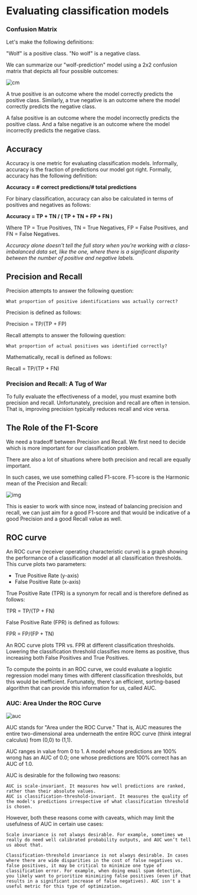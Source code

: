 
# Evaluating classification models

### Confusion Matrix

Let's make the following definitions:

"Wolf" is a positive class.
"No wolf" is a negative class.

We can summarize our "wolf-prediction" model using a 2x2 confusion matrix that depicts all four possible outcomes:

![cm](https://eastceylon.com/images/2021/07/24/Screenshot-2021-07-24-at-21-54-11-Classification-True-vs-False-and-Positive-vs-Negative.png)

A true positive is an outcome where the model correctly predicts the positive class. Similarly, a true negative is an outcome where the model correctly predicts the negative class.

A false positive is an outcome where the model incorrectly predicts the positive class. And a false negative is an outcome where the model incorrectly predicts the negative class.

## Accuracy

Accuracy is one metric for evaluating classification models. Informally, accuracy is the fraction of predictions our model got right. Formally, accuracy has the following definition:

**Accuracy = # correct predictions/# total predictions**

For binary classification, accuracy can also be calculated in terms of positives and negatives as follows:

**Accuracy = TP + TN / ( TP + TN + FP + FN )**

Where TP = True Positives, TN = True Negatives, FP = False Positives, and FN = False Negatives.

*Accuracy alone doesn't tell the full story when you're working with a class-imbalanced data set, like the one, where there is a significant disparity between the number of positive and negative labels.*


## Precision and Recall

Precision attempts to answer the following question:

    What proportion of positive identifications was actually correct?

Precision is defined as follows:

Precision = TP/(TP + FP)


Recall attempts to answer the following question:

    What proportion of actual positives was identified correctly?

Mathematically, recall is defined as follows:

Recall = TP/(TP + FN)


### Precision and Recall: A Tug of War

To fully evaluate the effectiveness of a model, you must examine both precision and recall. Unfortunately, precision and recall are often in tension. That is, improving precision typically reduces recall and vice versa. 

## The Role of the F1-Score

We need a tradeoff between Precision and Recall. We first need to decide which is more important for our classification problem.

There are also a lot of situations where both precision and recall are equally important. 

In such cases, we use something called F1-score. F1-score is the Harmonic mean of the Precision and Recall:

![img](https://cdn.analyticsvidhya.com/wp-content/uploads/2019/09/f1score.png)

This is easier to work with since now, instead of balancing precision and recall, we can just aim for a good F1-score and that would be indicative of a good Precision and a good Recall value as well.

## ROC curve

An ROC curve (receiver operating characteristic curve) is a graph showing the performance of a classification model at all classification thresholds. This curve plots two parameters:

- True Positive Rate (y-axis)
- False Positive Rate (x-axis)

True Positive Rate (TPR) is a synonym for recall and is therefore defined as follows:

TPR = TP/(TP + FN)

False Positive Rate (FPR) is defined as follows:

FPR = FP/(FP + TN)

An ROC curve plots TPR vs. FPR at different classification thresholds. Lowering the classification threshold classifies more items as positive, thus increasing both False Positives and True Positives. 

To compute the points in an ROC curve, we could evaluate a logistic regression model many times with different classification thresholds, but this would be inefficient. Fortunately, there's an efficient, sorting-based algorithm that can provide this information for us, called AUC.

### AUC: Area Under the ROC Curve

![auc](https://miro.medium.com/max/1083/1*pk05QGzoWhCgRiiFbz-oKQ.png)


AUC stands for "Area under the ROC Curve." That is, AUC measures the entire two-dimensional area underneath the entire ROC curve (think integral calculus) from (0,0) to (1,1).

AUC ranges in value from 0 to 1. A model whose predictions are 100% wrong has an AUC of 0.0; one whose predictions are 100% correct has an AUC of 1.0.


AUC is desirable for the following two reasons:

    AUC is scale-invariant. It measures how well predictions are ranked, rather than their absolute values.
    AUC is classification-threshold-invariant. It measures the quality of the model's predictions irrespective of what classification threshold is chosen.

However, both these reasons come with caveats, which may limit the usefulness of AUC in certain use cases:

    Scale invariance is not always desirable. For example, sometimes we really do need well calibrated probability outputs, and AUC won’t tell us about that.

    Classification-threshold invariance is not always desirable. In cases where there are wide disparities in the cost of false negatives vs. false positives, it may be critical to minimize one type of classification error. For example, when doing email spam detection, you likely want to prioritize minimizing false positives (even if that results in a significant increase of false negatives). AUC isn't a useful metric for this type of optimization.
